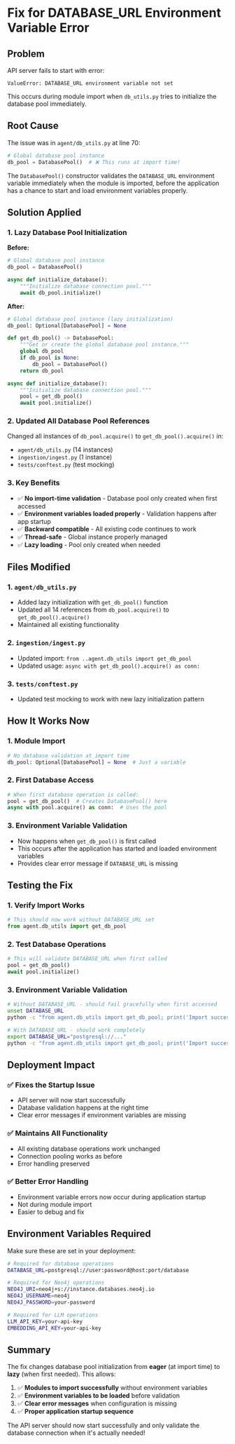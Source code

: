 # Fix for DATABASE_URL Environment Variable Error

## Problem
API server fails to start with error:
```
ValueError: DATABASE_URL environment variable not set
```

This occurs during module import when `db_utils.py` tries to initialize the database pool immediately.

## Root Cause
The issue was in `agent/db_utils.py` at line 70:
```python
# Global database pool instance
db_pool = DatabasePool()  # ❌ This runs at import time!
```

The `DatabasePool()` constructor validates the `DATABASE_URL` environment variable immediately when the module is imported, before the application has a chance to start and load environment variables properly.

## Solution Applied

### 1. **Lazy Database Pool Initialization**

**Before:**
```python
# Global database pool instance
db_pool = DatabasePool()

async def initialize_database():
    """Initialize database connection pool."""
    await db_pool.initialize()
```

**After:**
```python
# Global database pool instance (lazy initialization)
db_pool: Optional[DatabasePool] = None

def get_db_pool() -> DatabasePool:
    """Get or create the global database pool instance."""
    global db_pool
    if db_pool is None:
        db_pool = DatabasePool()
    return db_pool

async def initialize_database():
    """Initialize database connection pool."""
    pool = get_db_pool()
    await pool.initialize()
```

### 2. **Updated All Database Pool References**

Changed all instances of `db_pool.acquire()` to `get_db_pool().acquire()` in:
- `agent/db_utils.py` (14 instances)
- `ingestion/ingest.py` (1 instance)
- `tests/conftest.py` (test mocking)

### 3. **Key Benefits**

- ✅ **No import-time validation** - Database pool only created when first accessed
- ✅ **Environment variables loaded properly** - Validation happens after app startup
- ✅ **Backward compatible** - All existing code continues to work
- ✅ **Thread-safe** - Global instance properly managed
- ✅ **Lazy loading** - Pool only created when needed

## Files Modified

### 1. `agent/db_utils.py`
- Added lazy initialization with `get_db_pool()` function
- Updated all 14 references from `db_pool.acquire()` to `get_db_pool().acquire()`
- Maintained all existing functionality

### 2. `ingestion/ingest.py`
- Updated import: `from ..agent.db_utils import get_db_pool`
- Updated usage: `async with get_db_pool().acquire() as conn:`

### 3. `tests/conftest.py`
- Updated test mocking to work with new lazy initialization pattern

## How It Works Now

### 1. **Module Import**
```python
# No database validation at import time
db_pool: Optional[DatabasePool] = None  # Just a variable
```

### 2. **First Database Access**
```python
# When first database operation is called:
pool = get_db_pool()  # Creates DatabasePool() here
async with pool.acquire() as conn:  # Uses the pool
```

### 3. **Environment Variable Validation**
- Now happens when `get_db_pool()` is first called
- This occurs after the application has started and loaded environment variables
- Provides clear error message if `DATABASE_URL` is missing

## Testing the Fix

### 1. **Verify Import Works**
```python
# This should now work without DATABASE_URL set
from agent.db_utils import get_db_pool
```

### 2. **Test Database Operations**
```python
# This will validate DATABASE_URL when first called
pool = get_db_pool()
await pool.initialize()
```

### 3. **Environment Variable Validation**
```bash
# Without DATABASE_URL - should fail gracefully when first accessed
unset DATABASE_URL
python -c "from agent.db_utils import get_db_pool; print('Import successful')"

# With DATABASE_URL - should work completely
export DATABASE_URL="postgresql://..."
python -c "from agent.db_utils import get_db_pool; print('Import successful')"
```

## Deployment Impact

### ✅ **Fixes the Startup Issue**
- API server will now start successfully
- Database validation happens at the right time
- Clear error messages if environment variables are missing

### ✅ **Maintains All Functionality**
- All existing database operations work unchanged
- Connection pooling works as before
- Error handling preserved

### ✅ **Better Error Handling**
- Environment variable errors now occur during application startup
- Not during module import
- Easier to debug and fix

## Environment Variables Required

Make sure these are set in your deployment:

```bash
# Required for database operations
DATABASE_URL=postgresql://user:password@host:port/database

# Required for Neo4j operations  
NEO4J_URI=neo4j+s://instance.databases.neo4j.io
NEO4J_USERNAME=neo4j
NEO4J_PASSWORD=your-password

# Required for LLM operations
LLM_API_KEY=your-api-key
EMBEDDING_API_KEY=your-api-key
```

## Summary

The fix changes database pool initialization from **eager** (at import time) to **lazy** (when first needed). This allows:

1. ✅ **Modules to import successfully** without environment variables
2. ✅ **Environment variables to be loaded** before validation
3. ✅ **Clear error messages** when configuration is missing
4. ✅ **Proper application startup sequence**

The API server should now start successfully and only validate the database connection when it's actually needed!
